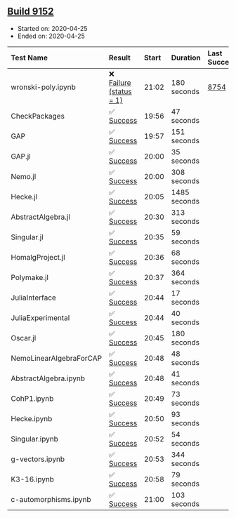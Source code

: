 ## [Build 9152](https://oscarci.mathematik.uni-kl.de/job/oscar/9152/)

* Started on: 2020-04-25
* Ended on: 2020-04-25

| Test Name    | Result | Start | Duration | Last Success | First Failure |
|:-------------|:-------|:------|:---------|:-------------|:--------------|
| wronski-poly.ipynb | ❌ [Failure (status = 1)](https://oscarci.mathematik.uni-kl.de/job/oscar/9152/artifact/logs/build-9152/wronski-poly.ipynb.log) | 21:02 | 180 seconds | [8754](https://oscarci.mathematik.uni-kl.de/job/oscar/8754/) | [8755](https://oscarci.mathematik.uni-kl.de/job/oscar/8755/) |
| CheckPackages | ✅ [Success](https://oscarci.mathematik.uni-kl.de/job/oscar/9152/artifact/logs/build-9152/CheckPackages.log) | 19:56 | 47 seconds |  |  |
| GAP | ✅ [Success](https://oscarci.mathematik.uni-kl.de/job/oscar/9152/artifact/logs/build-9152/GAP.log) | 19:57 | 151 seconds |  |  |
| GAP.jl | ✅ [Success](https://oscarci.mathematik.uni-kl.de/job/oscar/9152/artifact/logs/build-9152/GAP.jl.log) | 20:00 | 35 seconds |  |  |
| Nemo.jl | ✅ [Success](https://oscarci.mathematik.uni-kl.de/job/oscar/9152/artifact/logs/build-9152/Nemo.jl.log) | 20:00 | 308 seconds |  |  |
| Hecke.jl | ✅ [Success](https://oscarci.mathematik.uni-kl.de/job/oscar/9152/artifact/logs/build-9152/Hecke.jl.log) | 20:05 | 1485 seconds |  |  |
| AbstractAlgebra.jl | ✅ [Success](https://oscarci.mathematik.uni-kl.de/job/oscar/9152/artifact/logs/build-9152/AbstractAlgebra.jl.log) | 20:30 | 313 seconds |  |  |
| Singular.jl | ✅ [Success](https://oscarci.mathematik.uni-kl.de/job/oscar/9152/artifact/logs/build-9152/Singular.jl.log) | 20:35 | 59 seconds |  |  |
| HomalgProject.jl | ✅ [Success](https://oscarci.mathematik.uni-kl.de/job/oscar/9152/artifact/logs/build-9152/HomalgProject.jl.log) | 20:36 | 68 seconds |  |  |
| Polymake.jl | ✅ [Success](https://oscarci.mathematik.uni-kl.de/job/oscar/9152/artifact/logs/build-9152/Polymake.jl.log) | 20:37 | 364 seconds |  |  |
| JuliaInterface | ✅ [Success](https://oscarci.mathematik.uni-kl.de/job/oscar/9152/artifact/logs/build-9152/JuliaInterface.log) | 20:44 | 17 seconds |  |  |
| JuliaExperimental | ✅ [Success](https://oscarci.mathematik.uni-kl.de/job/oscar/9152/artifact/logs/build-9152/JuliaExperimental.log) | 20:44 | 40 seconds |  |  |
| Oscar.jl | ✅ [Success](https://oscarci.mathematik.uni-kl.de/job/oscar/9152/artifact/logs/build-9152/Oscar.jl.log) | 20:45 | 180 seconds |  |  |
| NemoLinearAlgebraForCAP | ✅ [Success](https://oscarci.mathematik.uni-kl.de/job/oscar/9152/artifact/logs/build-9152/NemoLinearAlgebraForCAP.log) | 20:48 | 48 seconds |  |  |
| AbstractAlgebra.ipynb | ✅ [Success](https://oscarci.mathematik.uni-kl.de/job/oscar/9152/artifact/logs/build-9152/AbstractAlgebra.ipynb.log) | 20:48 | 41 seconds |  |  |
| CohP1.ipynb | ✅ [Success](https://oscarci.mathematik.uni-kl.de/job/oscar/9152/artifact/logs/build-9152/CohP1.ipynb.log) | 20:49 | 73 seconds |  |  |
| Hecke.ipynb | ✅ [Success](https://oscarci.mathematik.uni-kl.de/job/oscar/9152/artifact/logs/build-9152/Hecke.ipynb.log) | 20:50 | 93 seconds |  |  |
| Singular.ipynb | ✅ [Success](https://oscarci.mathematik.uni-kl.de/job/oscar/9152/artifact/logs/build-9152/Singular.ipynb.log) | 20:52 | 54 seconds |  |  |
| g-vectors.ipynb | ✅ [Success](https://oscarci.mathematik.uni-kl.de/job/oscar/9152/artifact/logs/build-9152/g-vectors.ipynb.log) | 20:53 | 344 seconds |  |  |
| K3-16.ipynb | ✅ [Success](https://oscarci.mathematik.uni-kl.de/job/oscar/9152/artifact/logs/build-9152/K3-16.ipynb.log) | 20:58 | 79 seconds |  |  |
| c-automorphisms.ipynb | ✅ [Success](https://oscarci.mathematik.uni-kl.de/job/oscar/9152/artifact/logs/build-9152/c-automorphisms.ipynb.log) | 21:00 | 103 seconds |  |  |
